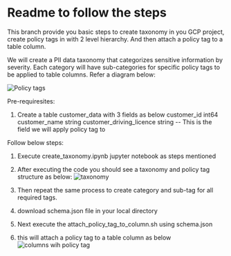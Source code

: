 # Readme to follow the steps

This branch provide you basic steps to create taxonomy in you GCP project, create policy tags in with 2 level hierarchy.
And then attach a policy tag to a table column.

We will create a PII data taxonomy that categorizes sensitive information by severity. Each category will have sub-categories for specific policy tags to be applied to table columns. Refer a diagram below:

![Policy tags](https://github.com/user-attachments/assets/3f6eea91-6152-4fda-be2a-cbb988e4d4c5)

Pre-requiresites:
1. Create a table customer_data with 3 fields as below
   customer_id int64
   customer_name string
   customer_driving_licence string  -- This is the field we will apply policy tag to

Follow below steps:
1. Execute create_taxonomy.ipynb jupyter notebook as steps mentioned
2. After executing the code you should see a taxonomy and policy tag structure as below:
  ![taxonomy](https://github.com/user-attachments/assets/84d7a0e3-6bff-4167-9968-729b54156311)
 
4. Then repeat the same process to create category and sub-tag for all required tags.
5. download schema.json file in your local directory
6. Next execute the attach_policy_tag_to_column.sh using schema.json
7. this will attach a policy tag to a table column as below
![columns wih policy tag](https://github.com/user-attachments/assets/9a5f7548-fb96-49eb-b47f-e81b08d3516b)

